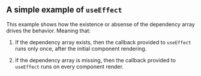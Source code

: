 ## A simple example of `useEffect`

This example shows how the existence or absense of the dependency array drives the behavior. Meaning that:

1. If the dependency array exists, then the callback provided to `useEffect` runs only once, after the initial component rendering.

2. If the dependency array is missing, then the callback provided to `useEffect` runs on every component render.
